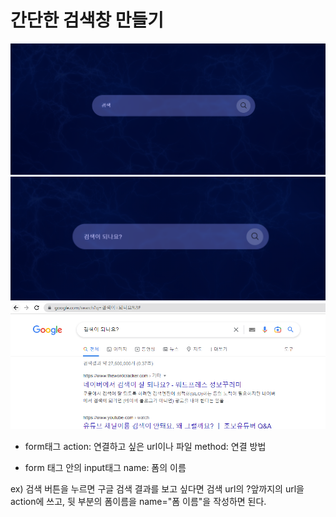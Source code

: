 # 간단한 검색창 만들기

<div><img src="./result/result.png" style="width:600px"></div>
<div><img src="./result/result1.png" style="width:600px"></div>
<div><img src="./result/result3.png" style="width:600px"></div>

- form태그
  action: 연결하고 싶은 url이나 파일
  method: 연결 방법

- form 태그 안의 input태그
  name: 폼의 이름

ex)
검색 버튼을 누르면 구글 검색 결과를 보고 싶다면 검색 url의 ?앞까지의 url을 action에 쓰고, 뒷 부분의 폼이름을 name="폼 이름"을 작성하면 된다.
